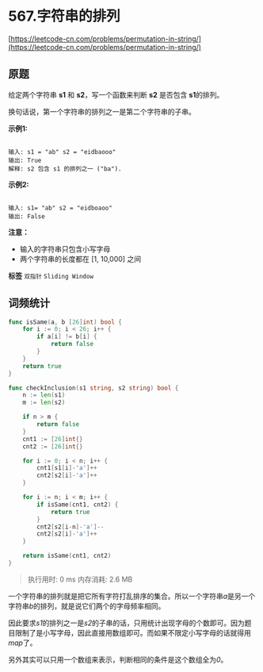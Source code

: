 # 567.字符串的排列
[https://leetcode-cn.com/problems/permutation-in-string/](https://leetcode-cn.com/problems/permutation-in-string/) 
## 原题
给定两个字符串 **s1** 和 **s2**，写一个函数来判断 **s2** 是否包含 **s1**的排列。

换句话说，第一个字符串的排列之一是第二个字符串的子串。

**示例1:**

```

输入: s1 = "ab" s2 = "eidbaooo"
输出: True
解释: s2 包含 s1 的排列之一 ("ba").

```
 

**示例2:**

```

输入: s1= "ab" s2 = "eidboaoo"
输出: False

```
 

**注意：**
- 输入的字符串只包含小写字母
- 两个字符串的长度都在 [1, 10,000] 之间
 
**标签**
`双指针` `Sliding Window` 


## 词频统计
```go
func isSame(a, b [26]int) bool {
	for i := 0; i < 26; i++ {
		if a[i] != b[i] {
			return false
		}
	}
	return true
}

func checkInclusion(s1 string, s2 string) bool {
	n := len(s1)
	m := len(s2)

	if n > m {
		return false
	}
	cnt1 := [26]int{}
	cnt2 := [26]int{}

	for i := 0; i < n; i++ {
		cnt1[s1[i]-'a']++
		cnt2[s2[i]-'a']++
	}

	for i := n; i < m; i++ {
		if isSame(cnt1, cnt2) {
			return true
		}
		cnt2[s2[i-n]-'a']--
		cnt2[s2[i]-'a']++
	}

	return isSame(cnt1, cnt2)
}
```
>执行用时: 0 ms
内存消耗: 2.6 MB

一个字符串的排列就是把它所有字符打乱排序的集合。所以一个字符串*a*是另一个字符串*b*的排列，就是说它们两个的字母频率相同。

因此要求*s1*的排列之一是*s2*的子串的话，只用统计出现字母的个数即可。因为题目限制了是小写字母，因此直接用数组即可。而如果不限定小写字母的话就得用*map*了。

另外其实可以只用一个数组来表示，判断相同的条件是这个数组全为*0*。